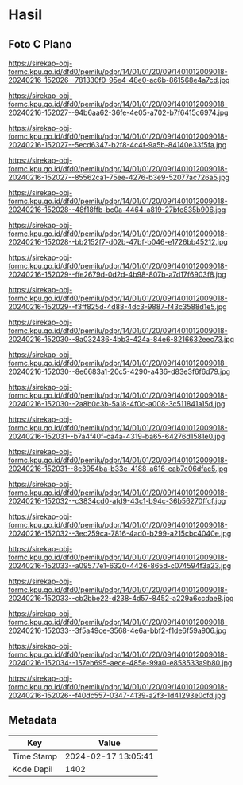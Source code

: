 # Hasil

## Foto C Plano

https://sirekap-obj-formc.kpu.go.id/dfd0/pemilu/pdpr/14/01/01/20/09/1401012009018-20240216-152026--781330f0-95e4-48e0-ac6b-861568e4a7cd.jpg

https://sirekap-obj-formc.kpu.go.id/dfd0/pemilu/pdpr/14/01/01/20/09/1401012009018-20240216-152027--94b6aa62-36fe-4e05-a702-b7f6415c6974.jpg

https://sirekap-obj-formc.kpu.go.id/dfd0/pemilu/pdpr/14/01/01/20/09/1401012009018-20240216-152027--5ecd6347-b2f8-4c4f-9a5b-84140e33f5fa.jpg

https://sirekap-obj-formc.kpu.go.id/dfd0/pemilu/pdpr/14/01/01/20/09/1401012009018-20240216-152027--85562ca1-75ee-4276-b3e9-52077ac726a5.jpg

https://sirekap-obj-formc.kpu.go.id/dfd0/pemilu/pdpr/14/01/01/20/09/1401012009018-20240216-152028--48f18ffb-bc0a-4464-a819-27bfe835b906.jpg

https://sirekap-obj-formc.kpu.go.id/dfd0/pemilu/pdpr/14/01/01/20/09/1401012009018-20240216-152028--bb2152f7-d02b-47bf-b046-e1726bb45212.jpg

https://sirekap-obj-formc.kpu.go.id/dfd0/pemilu/pdpr/14/01/01/20/09/1401012009018-20240216-152029--ffe2679d-0d2d-4b98-807b-a7d17f6903f8.jpg

https://sirekap-obj-formc.kpu.go.id/dfd0/pemilu/pdpr/14/01/01/20/09/1401012009018-20240216-152029--f3ff825d-4d88-4dc3-9887-f43c3588d1e5.jpg

https://sirekap-obj-formc.kpu.go.id/dfd0/pemilu/pdpr/14/01/01/20/09/1401012009018-20240216-152030--8a032436-4bb3-424a-84e6-8216632eec73.jpg

https://sirekap-obj-formc.kpu.go.id/dfd0/pemilu/pdpr/14/01/01/20/09/1401012009018-20240216-152030--8e6683a1-20c5-4290-a436-d83e3f6f6d79.jpg

https://sirekap-obj-formc.kpu.go.id/dfd0/pemilu/pdpr/14/01/01/20/09/1401012009018-20240216-152030--2a8b0c3b-5a18-4f0c-a008-3c511841a15d.jpg

https://sirekap-obj-formc.kpu.go.id/dfd0/pemilu/pdpr/14/01/01/20/09/1401012009018-20240216-152031--b7a4f40f-ca4a-4319-ba65-64276d1581e0.jpg

https://sirekap-obj-formc.kpu.go.id/dfd0/pemilu/pdpr/14/01/01/20/09/1401012009018-20240216-152031--8e3954ba-b33e-4188-a616-eab7e06dfac5.jpg

https://sirekap-obj-formc.kpu.go.id/dfd0/pemilu/pdpr/14/01/01/20/09/1401012009018-20240216-152032--c3834cd0-afd9-43c1-b94c-36b56270ffcf.jpg

https://sirekap-obj-formc.kpu.go.id/dfd0/pemilu/pdpr/14/01/01/20/09/1401012009018-20240216-152032--3ec259ca-7816-4ad0-b299-a215cbc4040e.jpg

https://sirekap-obj-formc.kpu.go.id/dfd0/pemilu/pdpr/14/01/01/20/09/1401012009018-20240216-152033--a09577e1-6320-4426-865d-c074594f3a23.jpg

https://sirekap-obj-formc.kpu.go.id/dfd0/pemilu/pdpr/14/01/01/20/09/1401012009018-20240216-152033--cb2bbe22-d238-4d57-8452-a229a6ccdae8.jpg

https://sirekap-obj-formc.kpu.go.id/dfd0/pemilu/pdpr/14/01/01/20/09/1401012009018-20240216-152033--3f5a49ce-3568-4e6a-bbf2-f1de6f59a906.jpg

https://sirekap-obj-formc.kpu.go.id/dfd0/pemilu/pdpr/14/01/01/20/09/1401012009018-20240216-152034--157eb695-aece-485e-99a0-e858533a9b80.jpg

https://sirekap-obj-formc.kpu.go.id/dfd0/pemilu/pdpr/14/01/01/20/09/1401012009018-20240216-152026--f40dc557-0347-4139-a2f3-1d41293e0cfd.jpg


## Metadata

| Key        | Value               |
| ---------- | ------------------- |
| Time Stamp | 2024-02-17 13:05:41 |
| Kode Dapil | 1402                |



